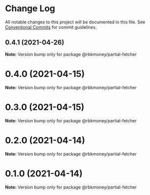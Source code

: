 # Change Log

All notable changes to this project will be documented in this file.
See [Conventional Commits](https://conventionalcommits.org) for commit guidelines.

## 0.4.1 (2021-04-26)

**Note:** Version bump only for package @rbkmoney/partial-fetcher





# 0.4.0 (2021-04-15)

**Note:** Version bump only for package @rbkmoney/partial-fetcher





# 0.3.0 (2021-04-15)

**Note:** Version bump only for package @rbkmoney/partial-fetcher





# 0.2.0 (2021-04-14)

**Note:** Version bump only for package @rbkmoney/partial-fetcher





# 0.1.0 (2021-04-14)

**Note:** Version bump only for package @rbkmoney/partial-fetcher
